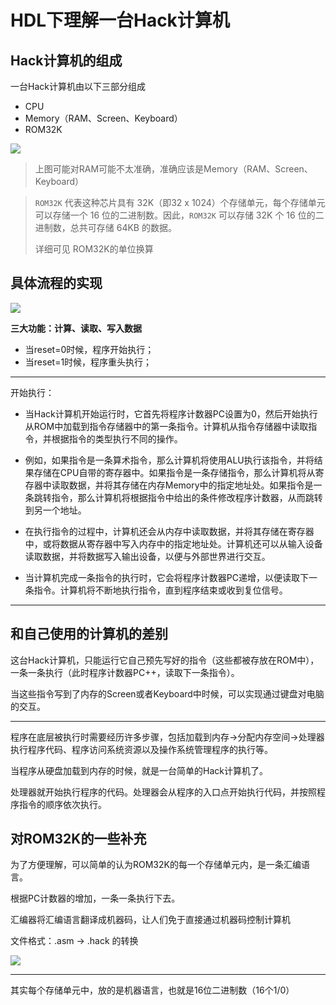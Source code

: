 # HDL下理解一台Hack计算机

## Hack计算机的组成
一台Hack计算机由以下三部分组成

* CPU
* Memory（RAM、Screen、Keyboard）
* ROM32K

![](https://pic.imgdb.cn/item/6416d2c0a682492fccbe1725.jpg)

> 上图可能对RAM可能不太准确，准确应该是Memory（RAM、Screen、Keyboard）

> `ROM32K` 代表这种芯片具有 32K（即32 x 1024）个存储单元，每个存储单元可以存储一个 16 位的二进制数。因此，`ROM32K` 可以存储 32K 个 16 位的二进制数，总共可存储 64KB 的数据。
> 
> 详细可见 ROM32K的单位换算




## 具体流程的实现

![](https://pic.imgdb.cn/item/6416d569a682492fccc2300b.jpg)

**三大功能：计算、读取、写入数据**

* 当reset=0时候，程序开始执行；
* 当reset=1时候，程序重头执行；

---

开始执行：

* 当Hack计算机开始运行时，它首先将程序计数器PC设置为0，然后开始执行从ROM中加载到指令存储器中的第一条指令。计算机从指令存储器中读取指令，并根据指令的类型执行不同的操作。

* 例如，如果指令是一条算术指令，那么计算机将使用ALU执行该指令，并将结果存储在CPU自带的寄存器中。如果指令是一条存储指令，那么计算机将从寄存器中读取数据，并将其存储在内存Memory中的指定地址处。如果指令是一条跳转指令，那么计算机将根据指令中给出的条件修改程序计数器，从而跳转到另一个地址。

* 在执行指令的过程中，计算机还会从内存中读取数据，并将其存储在寄存器中，或将数据从寄存器中写入内存中的指定地址处。计算机还可以从输入设备读取数据，并将数据写入输出设备，以便与外部世界进行交互。

* 当计算机完成一条指令的执行时，它会将程序计数器PC递增，以便读取下一条指令。计算机将不断地执行指令，直到程序结束或收到复位信号。


---
## 和自己使用的计算机的差别

这台Hack计算机，只能运行它自己预先写好的指令（这些都被存放在ROM中），一条一条执行（此时程序计数器PC++，读取下一条指令）。

当这些指令写到了内存的Screen或者Keyboard中时候，可以实现通过键盘对电脑的交互。

---

程序在底层被执行时需要经历许多步骤，包括加载到内存->分配内存空间->处理器执行程序代码、程序访问系统资源以及操作系统管理程序的执行等。

当程序从硬盘加载到内存的时候，就是一台简单的Hack计算机了。

处理器就开始执行程序的代码。处理器会从程序的入口点开始执行代码，并按照程序指令的顺序依次执行。

## 对ROM32K的一些补充

为了方便理解，可以简单的认为ROM32K的每一个存储单元内，是一条汇编语言。

根据PC计数器的增加，一条一条执行下去。

汇编器将汇编语言翻译成机器码，让人们免于直接通过机器码控制计算机

文件格式：.asm -> .hack 的转换

![](https://pic.imgdb.cn/item/64190af8a682492fcc8be09d.jpg)



---
其实每个存储单元中，放的是机器语言，也就是16位二进制数（16个1/0）
